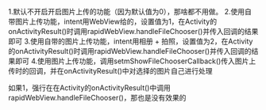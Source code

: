1.默认不开启开启图片上传的功能（因为默认值为0），那啥都不用做。
2.使用自带图片上传功能，intent用WebView给的，设置值为1，在Activity的onActivityResult()时调用rapidWebView.handleFileChooser()并传入回调的结果即可
3.使用自带的图片上传功能，intent用相册 + 拍照，设置值为2，在Activity的onActivityResult()时调用rapidWebView.handleFileChooser()并传入回调的结果即可
4.使用图片上传功能，调用setmShowFileChooserCallback()传入图片上传时的回调，并在onActivityResult()中对选择的图片自己进行处理

如果1，强行在在Activity的onActivityResult()中调用rapidWebView.handleFileChooser()，那也是没有效果的